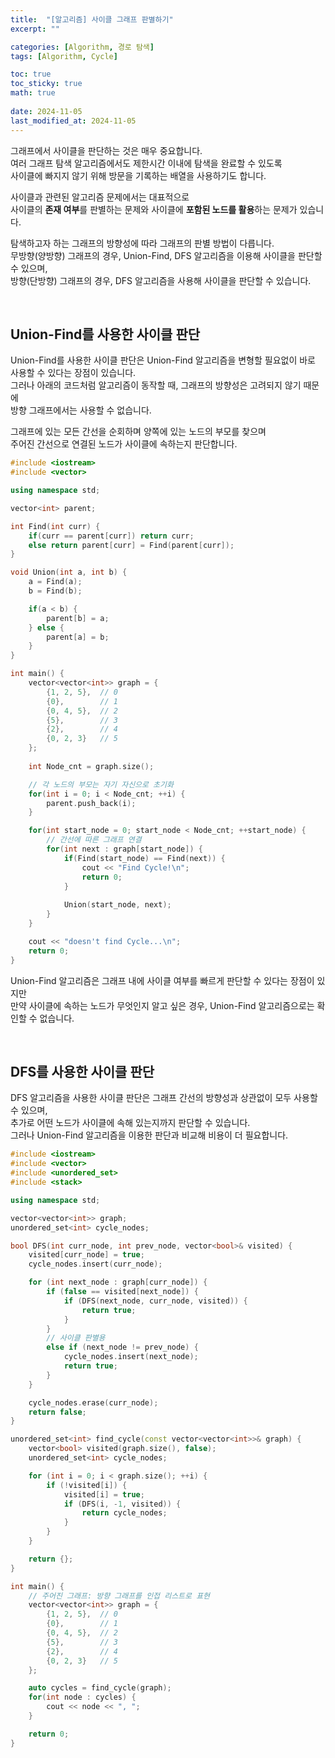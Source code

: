 ```yaml
---
title:  "[알고리즘] 사이클 그래프 판별하기"
excerpt: ""

categories: [Algorithm, 경로 탐색]
tags: [Algorithm, Cycle]

toc: true
toc_sticky: true
math: true
 
date: 2024-11-05
last_modified_at: 2024-11-05
---
```


그래프에서 사이클을 판단하는 것은 매우 중요합니다.  
여러 그래프 탐색 알고리즘에서도 제한시간 이내에 탐색을 완료할 수 있도록  
사이클에 빠지지 않기 위해 방문을 기록하는 배열을 사용하기도 합니다.  

사이클과 관련된 알고리즘 문제에서는 대표적으로  
사이클의 **존재 여부**를 판별하는 문제와 사이클에 **포함된 노드를 활용**하는 문제가 있습니다.  

탐색하고자 하는 그래프의 방향성에 따라 그래프의 판별 방법이 다릅니다.  
무방향(양방향) 그래프의 경우, Union-Find, DFS 알고리즘을 이용해 사이클을 판단할 수 있으며,  
방향(단방향) 그래프의 경우, DFS 알고리즘을 사용해 사이클을 판단할 수 있습니다.  

<br/>

## Union-Find를 사용한 사이클 판단

Union-Find를 사용한 사이클 판단은 Union-Find 알고리즘을 변형할 필요없이 바로 사용할 수 있다는 장점이 있습니다.  
그러나 아래의 코드처럼 알고리즘이 동작할 때, 그래프의 방향성은 고려되지 않기 때문에  
방향 그래프에서는 사용할 수 없습니다.  

그래프에 있는 모든 간선을 순회하며 양쪽에 있는 노드의 부모를 찾으며  
주어진 간선으로 연결된 노드가 사이클에 속하는지 판단합니다.  

```c++
#include <iostream>
#include <vector>

using namespace std;

vector<int> parent;

int Find(int curr) {
    if(curr == parent[curr]) return curr;
    else return parent[curr] = Find(parent[curr]);
}

void Union(int a, int b) {
    a = Find(a);
    b = Find(b);

    if(a < b) {
        parent[b] = a;
    } else {
        parent[a] = b;
    }
}

int main() {
    vector<vector<int>> graph = {
        {1, 2, 5},  // 0
        {0},        // 1
        {0, 4, 5},  // 2
        {5},        // 3
        {2},        // 4
        {0, 2, 3}   // 5
    };  
    
    int Node_cnt = graph.size();

    // 각 노드의 부모는 자기 자신으로 초기화
    for(int i = 0; i < Node_cnt; ++i) {
        parent.push_back(i);
    }

    for(int start_node = 0; start_node < Node_cnt; ++start_node) {
        // 간선에 따른 그래프 연결
        for(int next : graph[start_node]) {
            if(Find(start_node) == Find(next)) {
                cout << "Find Cycle!\n";
                return 0;
            } 
            
            Union(start_node, next);
        }
    }

    cout << "doesn't find Cycle...\n";
    return 0;
}
```

Union-Find 알고리즘은 그래프 내에 사이클 여부를 빠르게 판단할 수 있다는 장점이 있지만  
만약 사이클에 속하는 노드가 무엇인지 알고 싶은 경우, Union-Find 알고리즘으로는 확인할 수 없습니다.  

<br/>

## DFS를 사용한 사이클 판단

DFS 알고리즘을 사용한 사이클 판단은 그래프 간선의 방향성과 상관없이 모두 사용할 수 있으며,  
추가로 어떤 노드가 사이클에 속해 있는지까지 판단할 수 있습니다.  
그러나 Union-Find 알고리즘을 이용한 판단과 비교해 비용이 더 필요합니다.  

```c++
#include <iostream>
#include <vector>
#include <unordered_set>
#include <stack>

using namespace std;

vector<vector<int>> graph;
unordered_set<int> cycle_nodes;

bool DFS(int curr_node, int prev_node, vector<bool>& visited) {
    visited[curr_node] = true;
    cycle_nodes.insert(curr_node);

    for (int next_node : graph[curr_node]) {
        if (false == visited[next_node]) {
            if (DFS(next_node, curr_node, visited)) {
                return true;
            }
        } 
        // 사이클 판별용
        else if (next_node != prev_node) {
            cycle_nodes.insert(next_node);
            return true;
        }
    }

    cycle_nodes.erase(curr_node);
    return false;
}

unordered_set<int> find_cycle(const vector<vector<int>>& graph) {
    vector<bool> visited(graph.size(), false);
    unordered_set<int> cycle_nodes;

    for (int i = 0; i < graph.size(); ++i) {
        if (!visited[i]) {
            visited[i] = true;
            if (DFS(i, -1, visited)) {
                return cycle_nodes;
            }
        }
    }

    return {};
}

int main() {
    // 주어진 그래프: 방향 그래프를 인접 리스트로 표현
    vector<vector<int>> graph = {
        {1, 2, 5},  // 0
        {0},        // 1
        {0, 4, 5},  // 2
        {5},        // 3
        {2},        // 4
        {0, 2, 3}   // 5
    };

    auto cycles = find_cycle(graph);
    for(int node : cycles) {
        cout << node << ", ";
    }

    return 0;
}
```

<br/>
